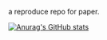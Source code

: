 a reproduce repo for paper. 


[![Anurag's GitHub stats](https://github-readme-stats.vercel.app/api?username=anuraghazra&theme=moltack)](https://github.com/anuraghazra/github-readme-stats)
